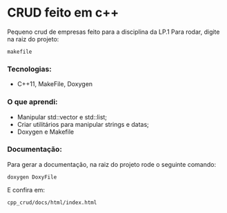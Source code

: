 # CRUD feito em c++
Pequeno crud de empresas feito para a disciplina da LP.1
Para rodar, digite na raiz do projeto:
```
makefile
```
### Tecnologias:
  * C++11, MakeFile, Doxygen
### O que aprendi:
  * Manipular std::vector e std::list;
  * Criar utilitários para manipular strings e datas;
  * Doxygen e Makefile
### Documentação:
Para gerar a documentação, na raiz do projeto rode o seguinte comando:
```
doxygen DoxyFile
```
E confira em:
```
cpp_crud/docs/html/index.html
```
